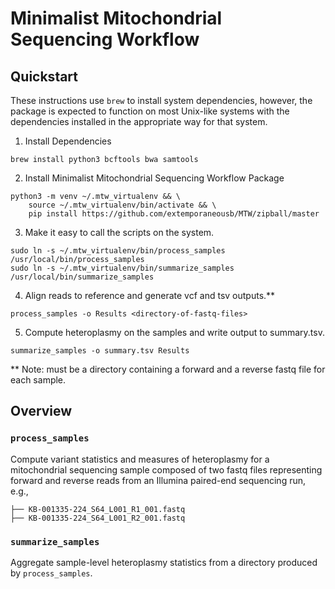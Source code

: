 # Minimalist Mitochondrial Sequencing Workflow


## Quickstart

These instructions use `brew` to install system dependencies, however,
the package is expected to function on most Unix-like systems with the
dependencies installed in the appropriate way for that system. 

1. Install Dependencies
```
brew install python3 bcftools bwa samtools
```

2. Install Minimalist Mitochondrial Sequencing Workflow Package
```
python3 -m venv ~/.mtw_virtualenv && \
    source ~/.mtw_virtualenv/bin/activate && \
    pip install https://github.com/extemporaneousb/MTW/zipball/master
```

3. Make it easy to call the scripts on the system.
```
sudo ln -s ~/.mtw_virtualenv/bin/process_samples /usr/local/bin/process_samples
sudo ln -s ~/.mtw_virtualenv/bin/summarize_samples /usr/local/bin/summarize_samples
```

4. Align reads to reference and generate vcf and tsv outputs.**
```
process_samples -o Results <directory-of-fastq-files>
```
 
5. Compute heteroplasmy on the samples 
   and write output to summary.tsv.
```
summarize_samples -o summary.tsv Results
```

** Note: <directory-of-fastq-files> must be a directory containing
         a forward and a reverse fastq file for each sample.


## Overview

### `process_samples`

Compute variant statistics and measures of heteroplasmy for a
mitochondrial sequencing sample composed of two fastq files
representing forward and reverse reads from an Illumina paired-end
sequencing run, e.g.,

```
├── KB-001335-224_S64_L001_R1_001.fastq
├── KB-001335-224_S64_L001_R2_001.fastq
```

### `summarize_samples`

Aggregate sample-level heteroplasmy statistics from a directory
produced by `process_samples`. 
   









